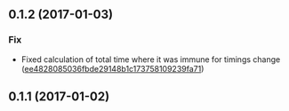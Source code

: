 <a name="0.1.2"></a>
## 0.1.2 (2017-01-03)


### Fix

* Fixed calculation of total time where it was immune for timings change ([ee4828085036fbde29148b1c173758109239fa71](https://github.com/advanced-rest-client/request-timings/commit/ee4828085036fbde29148b1c173758109239fa71))



<a name="0.1.1"></a>
## 0.1.1 (2017-01-02)




